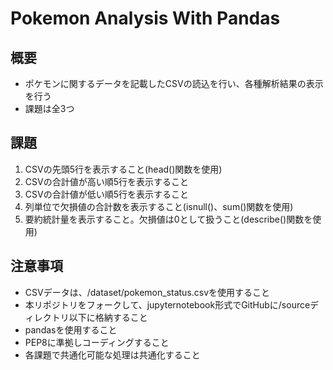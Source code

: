 # Pokemon Analysis With Pandas

## 概要
- ポケモンに関するデータを記載したCSVの読込を行い、各種解析結果の表示を行う
- 課題は全3つ

## 課題
1. CSVの先頭5行を表示すること(head()関数を使用)
1. CSVの合計値が高い順5行を表示すること
1. CSVの合計値が低い順5行を表示すること
1. 列単位で欠損値の合計数を表示すること(isnull()、sum()関数を使用)
1. 要約統計量を表示すること。欠損値は0として扱うこと(describe()関数を使用)

## 注意事項
- CSVデータは、/dataset/pokemon_status.csvを使用すること
- 本リポジトリをフォークして、jupyternotebook形式でGitHubに/sourceディレクトリ以下に格納すること
- pandasを使用すること
- PEP8に準拠しコーディングすること
- 各課題で共通化可能な処理は共通化すること